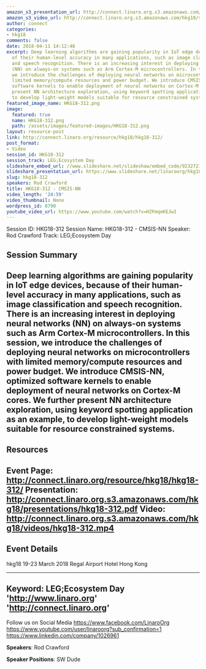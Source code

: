 ```yaml
---
amazon_s3_presentation_url: http://connect.linaro.org.s3.amazonaws.com/hkg18/presentations/hkg18-312.pdf
amazon_s3_video_url: http://connect.linaro.org.s3.amazonaws.com/hkg18/videos/hkg18-312.mp4
author: connect
categories:
- hkg18
comments: false
date: 2018-04-11 14:12:48
excerpt: Deep learning algorithms are gaining popularity in IoT edge devices, because
  of their human-level accuracy in many applications, such as image classification
  and speech recognition. There is an increasing interest in deploying neural networks
  (NN) on always-on systems such as Arm Cortex-M microcontrollers. In this session,
  we introduce the challenges of deploying neural networks on microcontrollers with
  limited memory/compute resources and power budget. We introduce CMSIS-NN, optimized
  software kernels to enable deployment of neural networks on Cortex-M cores. We further
  present NN architecture exploration, using keyword spotting application as an example,
  to develop light-weight models suitable for resource constrained systems.
featured_image_name: HKG18-312.png
image:
  featured: true
  name: HKG18-312.png
  path: /assets/images/featured-images/HKG18-312.png
layout: resource-post
link: http://connect.linaro.org/resource/hkg18/hkg18-312/
post_format:
- Video
session_id: HKG18-312
session_track: LEG;Ecosystem Day
slideshare_embed_url: //www.slideshare.net/slideshow/embed_code/92327211
slideshare_presentation_url: https://www.slideshare.net/linaroorg/hkg18312-cmsisnn
slug: hkg18-312
speakers: Rod Crawford
title: HKG18-312 - CMSIS-NN
video_length: '24:59'
video_thumbnail: None
wordpress_id: 8790
youtube_video_url: https://www.youtube.com/watch?v=HZFmqeKEJwI
---
```


Session ID: HKG18-312
Session Name: HKG18-312 - CMSIS-NN
Speaker: Rod Crawford
Track: LEG;Ecosystem Day


## Session Summary
Deep learning algorithms are gaining popularity in IoT edge devices, because of their human-level accuracy in many applications, such as image classification and speech recognition. There is an increasing interest in deploying neural networks (NN) on always-on systems such as Arm Cortex-M microcontrollers. In this session, we introduce the challenges of deploying neural networks on microcontrollers with limited memory/compute resources and power budget. We introduce CMSIS-NN, optimized software kernels to enable deployment of neural networks on Cortex-M cores. We further present NN architecture exploration, using keyword spotting application as an example, to develop light-weight models suitable for resource constrained systems.
---------------------------------------------------
## Resources
Event Page: http://connect.linaro.org/resource/hkg18/hkg18-312/
Presentation: http://connect.linaro.org.s3.amazonaws.com/hkg18/presentations/hkg18-312.pdf
Video: http://connect.linaro.org.s3.amazonaws.com/hkg18/videos/hkg18-312.mp4
 ---------------------------------------------------
## Event Details
hkg18
19-23 March 2018 
Regal Airport Hotel Hong Kong

---------------------------------------------------
Keyword: LEG;Ecosystem Day
'http://www.linaro.org'
'http://connect.linaro.org'
---------------------------------------------------
Follow us on Social Media
https://www.facebook.com/LinaroOrg
https://www.youtube.com/user/linaroorg?sub_confirmation=1
https://www.linkedin.com/company/1026961

**Speakers**: Rod Crawford

**Speaker Positions**: SW Dude